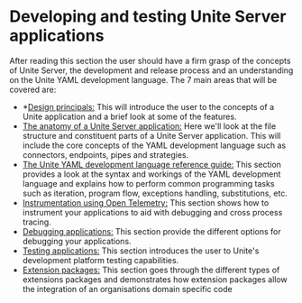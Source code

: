 # Developing and testing Unite Server applications

After reading this section the user should have a firm grasp of the concepts of Unite Server, the development and release process and an understanding on the Unite YAML development language.  The 7 main areas that will be covered are:

* *[Design principals:](design-principals.md) This will introduce the user to the concepts of a Unite application and a brief look at some of the features.
* [The anatomy of a Unite Server application:](the-anatomy-of-a-unite-server-application.md) Here we'll look at the file structure and constituent parts of a Unite Server application. This will include the core concepts of the YAML development language such as connectors, endpoints, pipes and strategies.
* [The Unite YAML development language reference guide:](Documentation/developing-unite-server-applications/the-unite-development-language/_index.md) This section provides a look at the syntax and workings of the  YAML development language and explains how to perform common programming tasks such as iteration, program flow, exceptions handling, substitutions, etc.
* [Instrumentation using Open Telemetry:](instrumentation.md) This section shows how to instrument  your applications to aid with debugging and cross process tracing.
* [Debugging applications:](debugging-applications.md) This section provide the different options for debugging your applications.
* [Testing applications:](testing-applications/_index.md) This section introduces the user to Unite's development platform testing capabilities. 
* [Extension packages:](extension-packages/_index.md) This section goes through the different types of extensions packages and demonstrates how extension packages allow  the integration of an organisations domain specific code  
